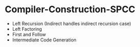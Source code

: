 # Compiler-Construction-SPCC

- Left Recursion (Indirect handles indirect recursion case) 
- Left Factoring 
- First and Follow 
- Intermediate Code Generation 
